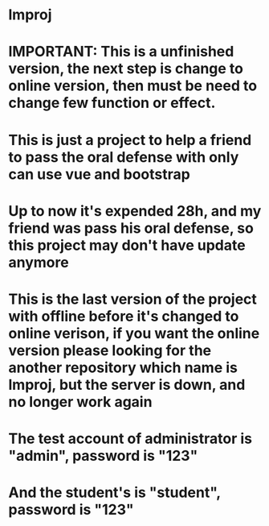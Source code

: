 # lmproj

# IMPORTANT: This is a unfinished version, the next step is change to online version, then must be need to change few function or effect.

# This is just a project to help a friend to pass the oral defense with only can use vue and bootstrap

# Up to now it's expended 28h, and my friend was pass his oral defense, so this project may don't have update anymore

# This is the last version of the project with offline before it's changed to online verison, if you want the online version please looking for the another repository which name is lmproj, but the server is down, and no longer work again

# The test account of administrator is "admin", password is "123"

# And the student's is "student", password is "123"
